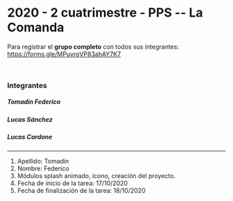 <h1>2020 - 2 cuatrimestre - PPS -- La Comanda</h1>

Para registrar el <strong>grupo completo</strong> con todos sus integrantes: https://forms.gle/MPuyrqVP83ahAY7K7

<br>

<h3>Integrantes</h3>
<h5>Tomadin Federico</h5>
<h5>Lucas Sánchez</h5>
<h5>Lucas Cardone</h5>
<hr>


1. Apellido: Tomadin
2. Nombre: Federico
3. Módulos splash animado, icono, creación del proyecto.
4. Fecha de inicio de la tarea: 17/10/2020
5. Fecha de finalización de la tarea: 18/10/2020
